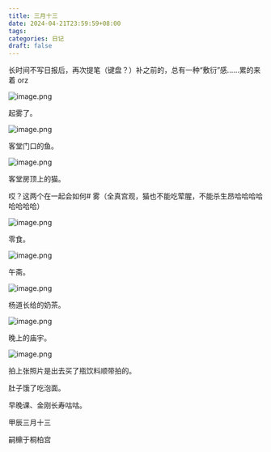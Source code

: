 ```yaml
---
title: 三月十三
date: 2024-04-21T23:59:59+08:00
tags: 
categories: 日记
draft: false
---
```

长时间不写日报后，再次提笔（键盘？）补之前的，总有一种“敷衍”感……累的来着 orz

![image.png](https://cdn.jsdelivr.net/gh/luo029/blogimage@main/24%200423%201736%2006.png)

起雾了。

![image.png](https://cdn.jsdelivr.net/gh/luo029/blogimage@main/24%200423%201736%2014.png)

客堂门口的鱼。

![image.png](https://cdn.jsdelivr.net/gh/luo029/blogimage@main/24%200423%201736%2025.png)

客堂房顶上的猫。

哎？这两个在一起会如何# 雾（全真宫观，猫也不能吃荤腥，不能杀生昂哈哈哈哈哈哈哈哈）

![image.png](https://cdn.jsdelivr.net/gh/luo029/blogimage@main/24%200423%201737%2011.png)

零食。

![image.png](https://cdn.jsdelivr.net/gh/luo029/blogimage@main/24%200423%201737%2018.png)

午斋。

![image.png](https://cdn.jsdelivr.net/gh/luo029/blogimage@main/24%200423%201737%2024.png)

杨道长给的奶茶。

![image.png](https://cdn.jsdelivr.net/gh/luo029/blogimage@main/24%200423%201737%2035.png)

晚上的庙宇。

![image.png](https://cdn.jsdelivr.net/gh/luo029/blogimage@main/24%200423%201737%2045.png)

拍上张照片是出去买了瓶饮料顺带拍的。

肚子饿了吃泡面。

早晚课、金刚长寿咕咕。

甲辰三月十三

嗣檙于桐柏宫